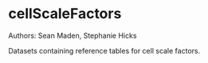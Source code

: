 # cellScaleFactors

Authors: Sean Maden, Stephanie Hicks

Datasets containing reference tables for cell scale factors.
